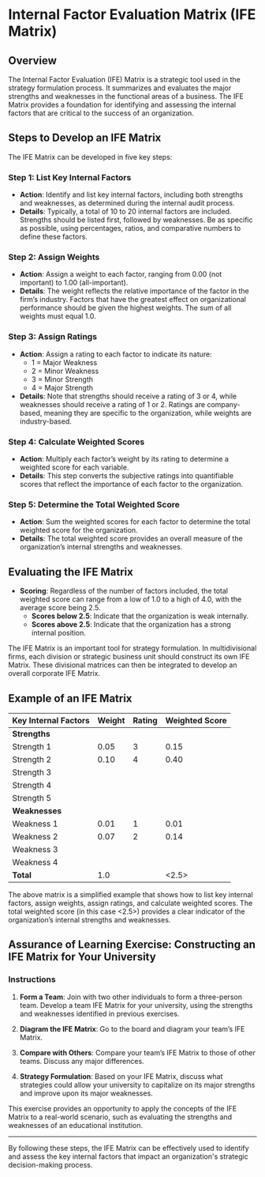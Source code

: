# Internal Factor Evaluation Matrix (IFE Matrix)

## Overview

The Internal Factor Evaluation (IFE) Matrix is a strategic tool used in the strategy formulation process. It summarizes and evaluates the major strengths and weaknesses in the functional areas of a business. The IFE Matrix provides a foundation for identifying and assessing the internal factors that are critical to the success of an organization.

## Steps to Develop an IFE Matrix

The IFE Matrix can be developed in five key steps:

### Step 1: List Key Internal Factors

- **Action**: Identify and list key internal factors, including both strengths and weaknesses, as determined during the internal audit process.
- **Details**: Typically, a total of 10 to 20 internal factors are included. Strengths should be listed first, followed by weaknesses. Be as specific as possible, using percentages, ratios, and comparative numbers to define these factors.

### Step 2: Assign Weights

- **Action**: Assign a weight to each factor, ranging from 0.00 (not important) to 1.00 (all-important).
- **Details**: The weight reflects the relative importance of the factor in the firm’s industry. Factors that have the greatest effect on organizational performance should be given the highest weights. The sum of all weights must equal 1.0.

### Step 3: Assign Ratings

- **Action**: Assign a rating to each factor to indicate its nature:
  - 1 = Major Weakness
  - 2 = Minor Weakness
  - 3 = Minor Strength
  - 4 = Major Strength
- **Details**: Note that strengths should receive a rating of 3 or 4, while weaknesses should receive a rating of 1 or 2. Ratings are company-based, meaning they are specific to the organization, while weights are industry-based.

### Step 4: Calculate Weighted Scores

- **Action**: Multiply each factor’s weight by its rating to determine a weighted score for each variable.
- **Details**: This step converts the subjective ratings into quantifiable scores that reflect the importance of each factor to the organization.

### Step 5: Determine the Total Weighted Score

- **Action**: Sum the weighted scores for each factor to determine the total weighted score for the organization.
- **Details**: The total weighted score provides an overall measure of the organization’s internal strengths and weaknesses. 

## Evaluating the IFE Matrix

- **Scoring**: Regardless of the number of factors included, the total weighted score can range from a low of 1.0 to a high of 4.0, with the average score being 2.5.
  - **Scores below 2.5**: Indicate that the organization is weak internally.
  - **Scores above 2.5**: Indicate that the organization has a strong internal position.

The IFE Matrix is an important tool for strategy formulation. In multidivisional firms, each division or strategic business unit should construct its own IFE Matrix. These divisional matrices can then be integrated to develop an overall corporate IFE Matrix.

## Example of an IFE Matrix

| Key Internal Factors     | Weight | Rating | Weighted Score |
|--------------------------|--------|--------|----------------|
| **Strengths**             |        |        |                |
| Strength 1                | 0.05   | 3      | 0.15           |
| Strength 2                | 0.10   | 4      | 0.40           |
| Strength 3                |        |        |                |
| Strength 4                |        |        |                |
| Strength 5                |        |        |                |
| **Weaknesses**            |        |        |                |
| Weakness 1                | 0.01   | 1      | 0.01           |
| Weakness 2                | 0.07   | 2      | 0.14           |
| Weakness 3                |        |        |                |
| Weakness 4                |        |        |                |
| **Total**                 | 1.0    |        | <2.5>          |

The above matrix is a simplified example that shows how to list key internal factors, assign weights, assign ratings, and calculate weighted scores. The total weighted score (in this case <2.5>) provides a clear indicator of the organization’s internal strengths and weaknesses.

## Assurance of Learning Exercise: Constructing an IFE Matrix for Your University

### Instructions

1. **Form a Team**: Join with two other individuals to form a three-person team. Develop a team IFE Matrix for your university, using the strengths and weaknesses identified in previous exercises.
   
2. **Diagram the IFE Matrix**: Go to the board and diagram your team’s IFE Matrix.

3. **Compare with Others**: Compare your team’s IFE Matrix to those of other teams. Discuss any major differences.

4. **Strategy Formulation**: Based on your IFE Matrix, discuss what strategies could allow your university to capitalize on its major strengths and improve upon its major weaknesses.

This exercise provides an opportunity to apply the concepts of the IFE Matrix to a real-world scenario, such as evaluating the strengths and weaknesses of an educational institution.

---

By following these steps, the IFE Matrix can be effectively used to identify and assess the key internal factors that impact an organization's strategic decision-making process.
